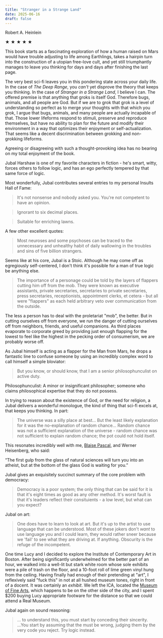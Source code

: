 ```yaml
---
title: "Stranger in a Strange Land"
date: 2025-06-16
draft: false
---
```


Robert A. Heinlein

&#9733; &#9733; &#9733; &#9733; &#9733;

This book starts as a fascinating exploration of how a human raised on Mars would have trouble adjusting to life among Earthlings, takes a hairpin turn into the construction of a utopian free-love cult, and yet still triumphantly manages to leave you thinking for days and days after finishing the last page.

The very best sci-fi leaves you in this pondering state across your daily life. In the case of _The Deep Range_, you _can't_ yet disprove the theory that keeps you thinking. In the case of _Stranger in a Strange Land_, I believe I can. The offered premise is that anything that groks is itself God. Therefore bugs, animals, and all people are God. But if we are to grok that grok is a level of understanding so perfect as to merge your thoughts with that which you grok, I argue that bugs, animals, and many people are actually incapable of that. Those lower lifeforms respond to stimuli, preserve and reproduce themselves, but have no ability to plan for the future and modify their environment in a way that optimizes their enjoyment or self-actualization. That seems like a decent discrimination between grokking and non-grokking lifeforms.

Agreeing or disagreeing with such a thought-provoking idea has no bearing on my total enjoyment of the book.

Jubal Harshaw is one of my favorite characters in fiction - he's smart, witty, forces others to follow logic, and has an ego perfectly tempered by that same force of logic.

Most wonderfully, Jubal contributes several entries to my personal Insults Hall of Fame:

> It's not nonsense and nobody asked you. You're not competent to have an opinion.

> Ignorant to six decimal places.

> Suitable for enriching lawns.

A few other excellent quotes:

> Most neuroses and some psychoses can be traced to the unnecessary and unhealthy habit of daily wallowing in the troubles and sins of five billion strangers.

Seems like at his core, Jubal is a Stoic. Although he may come off as egregiously self-centered, I don't think it's possible for a man of true logic be anything else.

> The importance of a personage could be told by the layers of flappers cutting him off from the mob. They were known as executive assistants, private secretaries, secretaries to private secretaries, press secretaries, receptionists, appointment clerks, et cetera - but all were "flappers" as each held arbitrary veto over communication from the outside.

The less a person has to deal with the proletariat "mob", the better. But in cutting ourselves off from everyone, we run the danger of cutting ourselves off from neighbors, friends, and useful companions. As third places evaporate to corporate greed by providing just enough flapping for the lowest to feel like the highest in the pecking order of consumerism, we are probably worse off.

As Jubal himself is acting as a flapper for the Man from Mars, he drops a fantastic line to confuse someone by using an incredibly complex word to call himself a simple bloviator:

> But you know, or should know, that I am a senior philosophunculist on active duty.

Philosophunculist: A minor or insignificant philosopher; someone who claims philosophical expertise that they do not possess.

In trying to reason about the existence of God, or the need for religion, a Jubal delivers a wonderful monologue, the kind of thing that sci-fi excels at, that keeps you thinking. In part:

> The universe was a silly place at best... But the least likely explanation for it was the no-explanation of random chance... Random chance was not a sufficient explanation of the universe - random chance was not sufficient to explain random chance; the pot could not hold itself.

This resonates incredibly well with me, [Blaise Pascal](https://en.wikipedia.org/wiki/Pascal%27s_wager), and Werner Heisenberg, who said:

“The first gulp from the glass of natural sciences will turn you into an atheist, but at the bottom of the glass God is waiting for you.”

Jubal gives an exquisitely succinct summary of the core problem with democracy:

> Democracy is a poor system; the only thing that can be said for it is that it's eight times as good as any other method. It's worst fault is that it's leaders reflect their consituients - a low level, but what can you expect?

Jubal on art:

> One does have to learn to look at art. But it's up to the artist to use language that can be understood. Most of these jokers don't _want_ to use language you and I could learn, they would rather sneer because we 'fail' to see what they are driving at. If anything. Obscurity is the refuge of the incompetent.

One time Lucy and I decided to explore the Institute of Contemporary Art in Boston. After being significantly underwhelmed for the better part of an hour, we walked into a well-lit but stark white room whose sole exhibits were a pile of trash on the floor, and a 10-foot roll of lime green vinyl hung from the ceiling. Having finally had enough of their pretending at "art", I reflexively said "fuck this" in not at all hushed museum tones, right in front of a docent. It was certainly an _exhibit_. We left the ICA, located the [Museum of Fine Arts](https://www.mfa.org/), which happens to be on the other side of the city, and I spent $200 buying Lucy appropriate footware for the distance so that we could attend a Real Museum.

Jubal again on sound reasoning:

> ... to understand this, you must start by conceding their sincerity. ...You start by assuming that the must be wrong, judging them by the very code you reject. Try logic instead.
